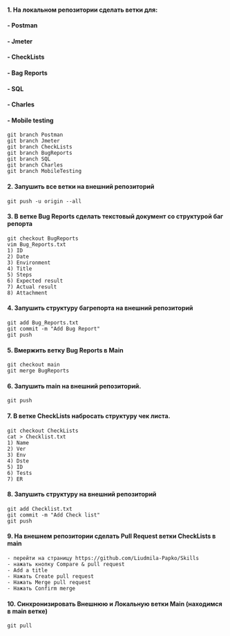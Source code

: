 #### 1. На локальном репозитории сделать ветки для:
#### - Postman
#### - Jmeter
#### - CheckLists
#### - Bag Reports
#### - SQL
#### - Charles
#### - Mobile testing 
    git branch Postman
    git branch Jmeter
    git branch CheckLists
    git branch BugReports
    git branch SQL
    git branch Charles
    git branch MobileTesting
#### 2. Запушить все ветки на внешний репозиторий
    git push -u origin --all
#### 3. В ветке Bug Reports сделать текстовый документ со структурой баг репорта
    git checkout BugReports
    vim Bug_Reports.txt
    1) ID
    2) Date
    3) Environment
    4) Title
    5) Steps
    6) Expected result
    7) Actual result
    8) Attachment

#### 4. Запушить структуру багрепорта на внешний репозиторий
    git add Bug_Reports.txt
    git commit -m "Add Bug Report"
    git push
#### 5. Вмержить ветку Bug Reports в Main
    git checkout main
    git merge BugReports
#### 6. Запушить main на внешний репозиторий.
    git push
#### 7. В ветке CheckLists набросать структуру чек листа.
    git checkout CheckLists
    cat > Checklist.txt
    1) Name
    2) Ver
    3) Env
    4) Dste
    5) ID
    6) Tests
    7) ER
#### 8. Запушить структуру на внешний репозиторий
    git add Checklist.txt
    git commit -m "Add Check list"
    git push
#### 9. На внешнем репозитории сделать Pull Request ветки CheckLists в main
    - перейти на страницу https://github.com/Liudmila-Papko/Skills
    - нажать кнопку Compare & pull request
    - Add a title
    - Нажать Create pull request
    - Нажать Merge pull request
    - Нажать Confirm merge
#### 10. Синхронизировать Внешнюю и Локальную ветки Main (находимся в main ветке)
    git pull

